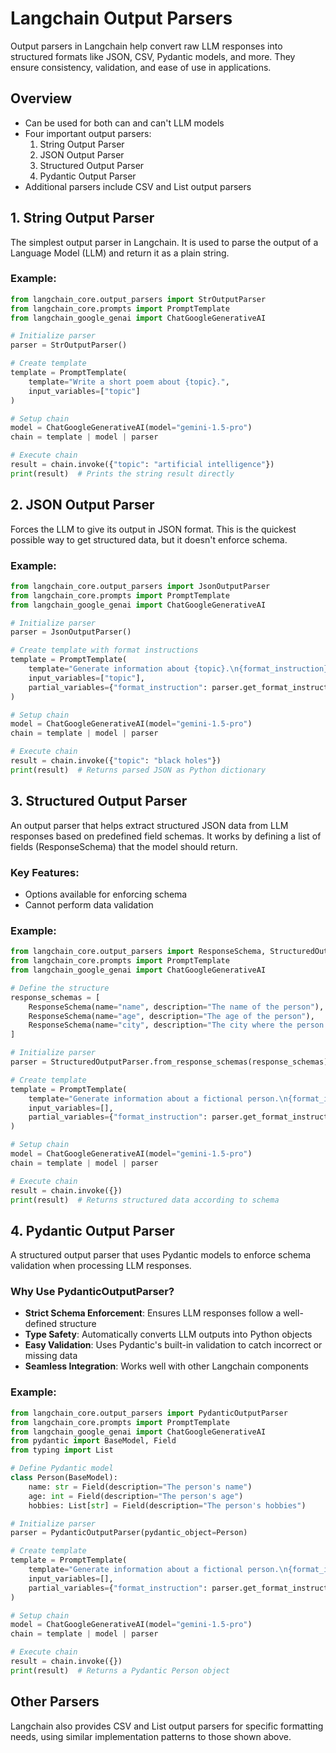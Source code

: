 # Langchain Output Parsers

Output parsers in Langchain help convert raw LLM responses into structured formats like JSON, CSV, Pydantic models, and more. They ensure consistency, validation, and ease of use in applications.

## Overview

- Can be used for both can and can't LLM models
- Four important output parsers:
  1. String Output Parser
  2. JSON Output Parser
  3. Structured Output Parser
  4. Pydantic Output Parser
- Additional parsers include CSV and List output parsers

## 1. String Output Parser

The simplest output parser in Langchain. It is used to parse the output of a Language Model (LLM) and return it as a plain string.

### Example:

```python
from langchain_core.output_parsers import StrOutputParser
from langchain_core.prompts import PromptTemplate
from langchain_google_genai import ChatGoogleGenerativeAI

# Initialize parser
parser = StrOutputParser()

# Create template
template = PromptTemplate(
    template="Write a short poem about {topic}.",
    input_variables=["topic"]
)

# Setup chain
model = ChatGoogleGenerativeAI(model="gemini-1.5-pro")
chain = template | model | parser

# Execute chain
result = chain.invoke({"topic": "artificial intelligence"})
print(result)  # Prints the string result directly
```

## 2. JSON Output Parser

Forces the LLM to give its output in JSON format. This is the quickest possible way to get structured data, but it doesn't enforce schema.

### Example:

```python
from langchain_core.output_parsers import JsonOutputParser
from langchain_core.prompts import PromptTemplate
from langchain_google_genai import ChatGoogleGenerativeAI

# Initialize parser
parser = JsonOutputParser()

# Create template with format instructions
template = PromptTemplate(
    template="Generate information about {topic}.\n{format_instruction}",
    input_variables=["topic"],
    partial_variables={"format_instruction": parser.get_format_instructions()}
)

# Setup chain
model = ChatGoogleGenerativeAI(model="gemini-1.5-pro")
chain = template | model | parser

# Execute chain
result = chain.invoke({"topic": "black holes"})
print(result)  # Returns parsed JSON as Python dictionary
```

## 3. Structured Output Parser

An output parser that helps extract structured JSON data from LLM responses based on predefined field schemas. It works by defining a list of fields (ResponseSchema) that the model should return.

### Key Features:
- Options available for enforcing schema
- Cannot perform data validation

### Example:

```python
from langchain_core.output_parsers import ResponseSchema, StructuredOutputParser
from langchain_core.prompts import PromptTemplate
from langchain_google_genai import ChatGoogleGenerativeAI

# Define the structure
response_schemas = [
    ResponseSchema(name="name", description="The name of the person"),
    ResponseSchema(name="age", description="The age of the person"),
    ResponseSchema(name="city", description="The city where the person lives")
]

# Initialize parser
parser = StructuredOutputParser.from_response_schemas(response_schemas)

# Create template
template = PromptTemplate(
    template="Generate information about a fictional person.\n{format_instruction}",
    input_variables=[],
    partial_variables={"format_instruction": parser.get_format_instructions()}
)

# Setup chain
model = ChatGoogleGenerativeAI(model="gemini-1.5-pro")
chain = template | model | parser

# Execute chain
result = chain.invoke({})
print(result)  # Returns structured data according to schema
```

## 4. Pydantic Output Parser

A structured output parser that uses Pydantic models to enforce schema validation when processing LLM responses.

### Why Use PydanticOutputParser?
- **Strict Schema Enforcement**: Ensures LLM responses follow a well-defined structure
- **Type Safety**: Automatically converts LLM outputs into Python objects
- **Easy Validation**: Uses Pydantic's built-in validation to catch incorrect or missing data
- **Seamless Integration**: Works well with other Langchain components

### Example:

```python
from langchain_core.output_parsers import PydanticOutputParser
from langchain_core.prompts import PromptTemplate
from langchain_google_genai import ChatGoogleGenerativeAI
from pydantic import BaseModel, Field
from typing import List

# Define Pydantic model
class Person(BaseModel):
    name: str = Field(description="The person's name")
    age: int = Field(description="The person's age")
    hobbies: List[str] = Field(description="The person's hobbies")

# Initialize parser
parser = PydanticOutputParser(pydantic_object=Person)

# Create template
template = PromptTemplate(
    template="Generate information about a fictional person.\n{format_instruction}",
    input_variables=[],
    partial_variables={"format_instruction": parser.get_format_instructions()}
)

# Setup chain
model = ChatGoogleGenerativeAI(model="gemini-1.5-pro")
chain = template | model | parser

# Execute chain
result = chain.invoke({})
print(result)  # Returns a Pydantic Person object
```

## Other Parsers

Langchain also provides CSV and List output parsers for specific formatting needs, using similar implementation patterns to those shown above.